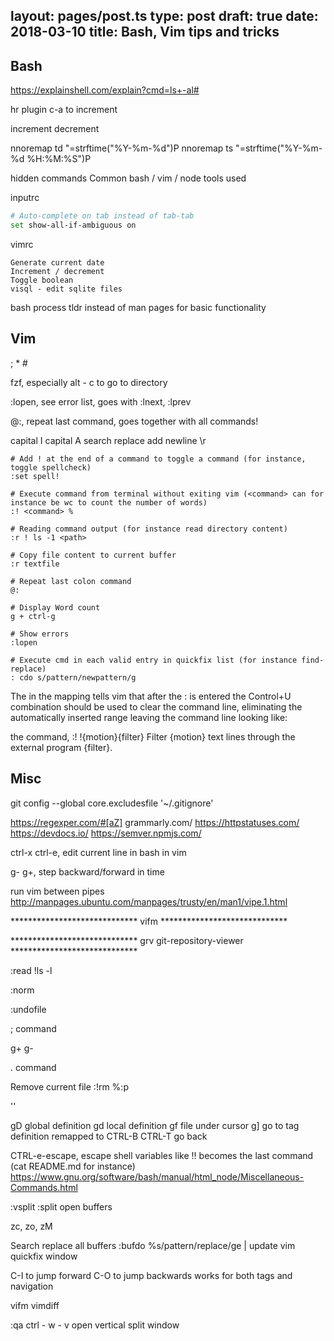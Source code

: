 layout: pages/post.ts
type: post
draft: true
date: 2018-03-10
title: Bash, Vim tips and tricks
---

## Bash

https://explainshell.com/explain?cmd=ls+-al#

hr plugin
c-a to increment

<c-a> increment
<c-x> decrement

nnoremap <leader>td "=strftime("%Y-%m-%d")<cr>P
nnoremap <leader>ts "=strftime("%Y-%m-%d %H:%M:%S")<cr>P

hidden commands Common bash / vim / node tools used

inputrc
```sh
# Auto-complete on tab instead of tab-tab
set show-all-if-ambiguous on
```

vimrc

```
Generate current date
Increment / decrement
Toggle boolean
visql - edit sqlite files
```


bash process tldr instead of man pages for basic functionality

## Vim

; * #

fzf, especially alt - c to go to directory

:lopen, see error list, goes with :lnext, :lprev

@:, repeat last command, goes together with all commands!

capital I
capital A
search replace add newline \r
```vim
# Add ! at the end of a command to toggle a command (for instance, toggle spellcheck)
:set spell!

# Execute command from terminal without exiting vim (<command> can for instance be wc to count the number of words)
:! <command> %

# Reading command output (for instance read directory content)
:r ! ls -1 <path>

# Copy file content to current buffer
:r textfile

# Repeat last colon command
@:

# Display Word count
g + ctrl-g

# Show errors
:lopen

# Execute cmd in each valid entry in quickfix list (for instance find-replace)
: cdo s/pattern/newpattern/g
```

The <C-U> in the mapping tells vim that after the : is entered the Control+U combination should be used to clear the command line, eliminating the automatically inserted range leaving the command line looking like:

the command, :!
!{motion}{filter}       Filter {motion} text lines through the external
                        program {filter}.

## Misc

git config --global core.excludesfile '~/.gitignore'

https://regexper.com/#[aZ]
grammarly.com/
https://httpstatuses.com/
https://devdocs.io/
https://semver.npmjs.com/

ctrl-x ctrl-e, edit current line in bash in vim

g- g+, step backward/forward in time

run vim between pipes http://manpages.ubuntu.com/manpages/trusty/en/man1/vipe.1.html

***************************** vifm *****************************

***************************** grv git-repository-viewer *****************************

:read !ls -l

:norm

:undofile

; command

g+
g-

. command

Remove current file
:!rm %:p

''

gD global definition
gd local definition
gf file under cursor
g] go to tag definition
remapped to CTRL-B
CTRL-T go back

CTRL-e-escape, escape shell variables like !! becomes the last command (cat README.md for instance)
https://www.gnu.org/software/bash/manual/html_node/Miscellaneous-Commands.html

:vsplit
:split
open buffers

zc, zo, zM

Search replace all buffers
:bufdo %s/pattern/replace/ge | update
vim quickfix window

C-I to jump forward
C-O to jump backwards
works for both tags and navigation

vifm
vimdiff

:qa
ctrl - w - v open vertical split window
